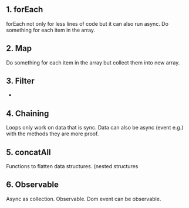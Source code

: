 ## 1. forEach
forEach not only for less lines of code but it can also run async.
Do something for each item in the array.

## 2. Map
Do something for each item in the array but collect them into new array.

## 3. Filter
-

## 4. Chaining
Loops only work on data that is sync. Data can also be async (event e.g.) with the methods they are more proof.

## 5. concatAll
Functions to flatten data structures. (nested structures

## 6. Observable
Async as collection. Observable. Dom event can be observable.